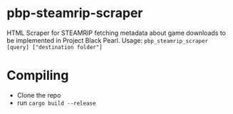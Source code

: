 # pbp-steamrip-scraper
HTML Scraper for STEAMRIP fetching metadata about game downloads to be implemented in Project Black Pearl.
Usage: `pbp_steamrip_scraper [query] ["destination folder"]`

# Compiling
- Clone the repo
- run `cargo build --release`
